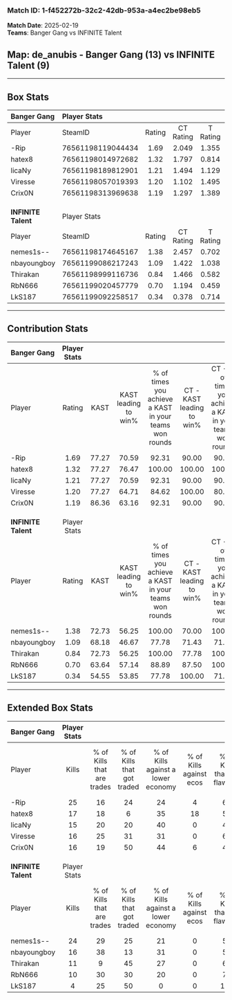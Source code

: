 ### Match ID: 1-f452272b-32c2-42db-953a-a4ec2be98eb5  
**Match Date**: 2025-02-19  
**Teams**: Banger Gang vs INFINITE Talent  

## **Map**: de_anubis - Banger Gang (13) vs INFINITE Talent (9)  
---  

## Box Stats  

| **Banger Gang**     | Player Stats      |        |           |          |       |       |       |         |        |      |     |
| :- | :- | :-: | :-: | :-: | :-: | :-: | :-: | :-: | :-: | :-: | :-: |
| Player              | SteamID           | Rating | CT Rating | T Rating | KAST  |  ADR  | Kills | Assists | Deaths | K/D  | HS% |
| -Rip                | 76561198119044434 |  1.69  |   2.049   |  1.355   | 77.27 | 110.9 |  25   |    3    |   12   | 2.08 | 56  |
| hatex8              | 76561198014972682 |  1.32  |   1.797   |  0.814   | 77.27 | 77.6  |  17   |    5    |   10   | 1.70 | 64  |
| licaNy              | 76561198189812901 |  1.21  |   1.494   |  1.129   | 77.27 | 80.7  |  15   |    5    |   12   | 1.25 | 60  |
| Viresse             | 76561198057019393 |  1.20  |   1.102   |  1.495   | 77.27 | 85.5  |  16   |    7    |   15   | 1.07 | 56  |
| Crix0N              | 76561198313969638 |  1.19  |   1.297   |  1.389   | 86.36 | 76.2  |  16   |    8    |   17   | 0.94 | 68  |
|                     |                   |        |           |          |       |       |       |         |        |      |     |
|                     |                   |        |           |          |       |       |       |         |        |      |     |
|                     |                   |        |           |          |       |       |       |         |        |      |     |
| **INFINITE Talent** | Player Stats      |        |           |          |       |       |       |         |        |      |     |
| Player              | SteamID           | Rating | CT Rating | T Rating | KAST  |  ADR  | Kills | Assists | Deaths | K/D  | HS% |
| nemes1s--           | 76561198174645167 |  1.38  |   2.457   |  0.702   | 72.73 | 89.2  |  24   |    4    |   19   | 1.26 | 37  |
| nbayoungboy         | 76561199086217243 |  1.09  |   1.422   |  1.038   | 68.18 | 91.2  |  16   |    5    |   17   | 0.94 | 62  |
| Thirakan            | 76561198999116736 |  0.84  |   1.466   |  0.582   | 72.73 | 70.1  |  11   |    5    |   18   | 0.61 | 72  |
| RbN666              | 76561199020457779 |  0.70  |   1.194   |  0.459   | 63.64 | 50.7  |  10   |    6    |   17   | 0.59 | 60  |
| LkS187              | 76561199092258517 |  0.34  |   0.378   |  0.714   | 54.55 | 48.6  |   4   |    6    |   19   | 0.21 | 50  |
---  

## Contribution Stats  

| **Banger Gang**     | Player Stats |       |                      |                                                        |                           |                                                             |                          |                                                            |
| :- | :-: | :-: | :-: | :-: | :-: | :-: | :-: | :-: |
| Player              |    Rating    | KAST  | KAST leading to win% | % of times you achieve a KAST in your teams won rounds | CT - KAST leading to win% | CT - % of times you achieve a KAST in your teams won rounds | T - KAST leading to win% | T - % of times you achieve a KAST in your teams won rounds |
| -Rip                |     1.69     | 77.27 |        70.59         |                         92.31                          |           90.00           |                            90.00                            |          42.86           |                           100.00                           |
| hatex8              |     1.32     | 77.27 |        76.47         |                         100.00                         |          100.00           |                           100.00                            |          42.86           |                           100.00                           |
| licaNy              |     1.21     | 77.27 |        70.59         |                         92.31                          |           90.00           |                            90.00                            |          42.86           |                           100.00                           |
| Viresse             |     1.20     | 77.27 |        64.71         |                         84.62                          |          100.00           |                            80.00                            |          33.33           |                           100.00                           |
| Crix0N              |     1.19     | 86.36 |        63.16         |                         92.31                          |           90.00           |                            90.00                            |          33.33           |                           100.00                           |
|                     |              |       |                      |                                                        |                           |                                                             |                          |                                                            |
|                     |              |       |                      |                                                        |                           |                                                             |                          |                                                            |
|                     |              |       |                      |                                                        |                           |                                                             |                          |                                                            |
| **INFINITE Talent** | Player Stats |       |                      |                                                        |                           |                                                             |                          |                                                            |
| Player              |    Rating    | KAST  | KAST leading to win% | % of times you achieve a KAST in your teams won rounds | CT - KAST leading to win% | CT - % of times you achieve a KAST in your teams won rounds | T - KAST leading to win% | T - % of times you achieve a KAST in your teams won rounds |
| nemes1s--           |     1.38     | 72.73 |        56.25         |                         100.00                         |           70.00           |                           100.00                            |          33.33           |                           100.00                           |
| nbayoungboy         |     1.09     | 68.18 |        46.67         |                         77.78                          |           71.43           |                            71.43                            |          25.00           |                           100.00                           |
| Thirakan            |     0.84     | 72.73 |        56.25         |                         100.00                         |           77.78           |                           100.00                            |          28.57           |                           100.00                           |
| RbN666              |     0.70     | 63.64 |        57.14         |                         88.89                          |           87.50           |                           100.00                            |          16.67           |                           50.00                            |
| LkS187              |     0.34     | 54.55 |        53.85         |                         77.78                          |          100.00           |                            71.43                            |          25.00           |                           100.00                           |
---  

## Extended Box Stats  

| **Banger Gang**     | Player Stats |                            |                            |                                    |                         |                              |                                 |        |                             |                                     |                          |                               |                            |
| :- | :-: | :-: | :-: | :-: | :-: | :-: | :-: | :-: | :-: | :-: | :-: | :-: | :-: |
| Player              |    Kills     | % of Kills that are trades | % of Kills that got traded | % of Kills against a lower economy | % of Kills against ecos | % of Kills that are flawless | % of Kills that are close duels | Deaths | % of Deaths that get traded | % of Deaths against a lower economy | % of Deaths against ecos | % of Deaths that are flawless | % of Deaths that are close |
| -Rip                |      25      |             16             |             24             |                 24                 |            4            |              68              |                4                |   12   |             17              |                 25                  |            0             |              58               |             8              |
| hatex8              |      17      |             18             |             6              |                 35                 |           18            |              53              |                0                |   10   |             10              |                 20                  |            0             |              70               |             0              |
| licaNy              |      15      |             20             |             20             |                 40                 |            0            |              47              |                7                |   12   |             42              |                 33                  |            0             |              75               |             0              |
| Viresse             |      16      |             25             |             31             |                 31                 |            0            |              63              |                6                |   15   |             20              |                 33                  |            0             |              40               |             13             |
| Crix0N              |      16      |             19             |             50             |                 44                 |            6            |              44              |               19                |   17   |             35              |                 35                  |            6             |              71               |             0              |
|                     |              |                            |                            |                                    |                         |                              |                                 |        |                             |                                     |                          |                               |                            |
|                     |              |                            |                            |                                    |                         |                              |                                 |        |                             |                                     |                          |                               |                            |
|                     |              |                            |                            |                                    |                         |                              |                                 |        |                             |                                     |                          |                               |                            |
| **INFINITE Talent** | Player Stats |                            |                            |                                    |                         |                              |                                 |        |                             |                                     |                          |                               |                            |
| Player              |    Kills     | % of Kills that are trades | % of Kills that got traded | % of Kills against a lower economy | % of Kills against ecos | % of Kills that are flawless | % of Kills that are close duels | Deaths | % of Deaths that get traded | % of Deaths against a lower economy | % of Deaths against ecos | % of Deaths that are flawless | % of Deaths that are close |
| nemes1s--           |      24      |             29             |             25             |                 21                 |            0            |              58              |                4                |   19   |             26              |                  5                  |            0             |              84               |             0              |
| nbayoungboy         |      16      |             38             |             13             |                 31                 |            0            |              56              |                0                |   17   |             29              |                 12                  |            0             |              41               |             18             |
| Thirakan            |      11      |             9              |             45             |                 27                 |            0            |              64              |                9                |   18   |             33              |                  6                  |            0             |              39               |             0              |
| RbN666              |      10      |             30             |             30             |                 20                 |            0            |              70              |               10                |   17   |             24              |                 12                  |            0             |              82               |             0              |
| LkS187              |      4       |             25             |             50             |                 0                  |            0            |             125              |                0                |   19   |             21              |                  5                  |            0             |              37               |             16             |
